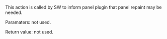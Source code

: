 This action is called by SW to inform panel plugin that panel repaint may be needed.

Paramaters: not used.

Return value: not used.
